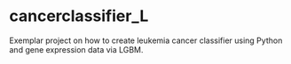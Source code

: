 # cancerclassifier_L
Exemplar project on how to create leukemia cancer classifier using Python and gene expression data via LGBM.
